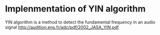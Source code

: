 # Implenmentation of YIN algorithm
YIN algorithm is a method to detect the fundamental frequency in an audio signal
http://audition.ens.fr/adc/pdf/2002_JASA_YIN.pdf
